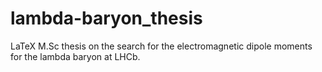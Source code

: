 # lambda-baryon_thesis
LaTeX M.Sc thesis on the search for the electromagnetic dipole moments for the lambda baryon at LHCb.
